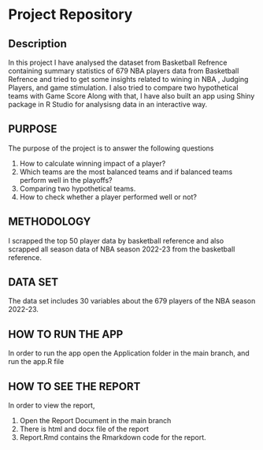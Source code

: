 # Project Repository

## Description

In this project I have analysed the dataset from Basketball Refrence containing summary statistics of 679 NBA players data from  Basketball Refrence and tried to get some insights related to wining in NBA , Judging Players, and game stimulation. I also tried to compare two hypothetical teams with Game Score Along with that, I have also built an app using Shiny package in R Studio for analysisng data in an interactive way.

## PURPOSE 

The purpose of the project is to answer the following questions
1. How to calculate winning impact of a player?
2. Which teams are the most balanced teams and if balanced teams perform well in the playoffs?
3.	Comparing two hypothetical teams.
4.	How to check whether a player performed well or not?



## METHODOLOGY

I scrapped the top 50 player data by basketball reference and also scrapped all season data of NBA season 2022-23 from the basketball reference.



## DATA SET

The data set includes 30 variables about the 679 players of the NBA season 2022-23.


## HOW TO RUN THE APP

In order to run the app open the Application folder in the main branch, and run the app.R file

## HOW TO SEE THE REPORT

In order to view the report,
1. Open the Report Document in the main branch
2. There is html and docx file of the report
3. Report.Rmd contains the Rmarkdown code for the report.
 
